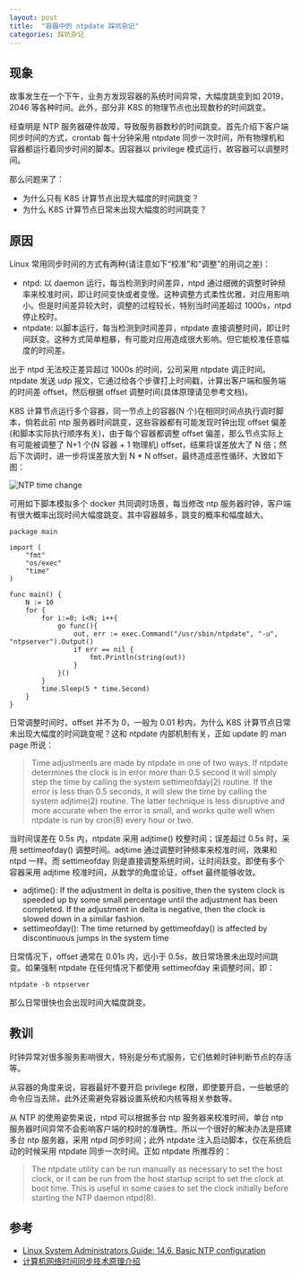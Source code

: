 ```yaml
---
layout: post
title:  "容器中的 ntpdate 踩坑杂记"
categories: 踩坑杂记
---
```


## 现象

故事发生在一个下午，业务方发现容器的系统时间异常，大幅度跳变到如 2019，2046 等各种时间。此外，部分非 K8S 的物理节点也出现数秒的时间跳变。

经查明是 NTP 服务器硬件故障，导致服务器数秒的时间跳变。首先介绍下客户端同步时间的方式，crontab 每十分钟采用 ntpdate 同步一次时间，所有物理机和容器都运行着同步时间的脚本。因容器以 privilege 模式运行，故容器可以调整时间。

那么问题来了：

- 为什么只有 K8S 计算节点出现大幅度的时间跳变？
- 为什么 K8S 计算节点日常未出现大幅度的时间跳变？

## 原因

Linux 常用同步时间的方式有两种(请注意如下“校准”和“调整”的用词之差)：

- ntpd: 以 daemon 运行，每当检测到时间差异，ntpd 通过细微的调整时钟频率来校准时间，即让时间变快或者变慢。这种调整方式柔性优雅，对应用影响小。但是时间差异较大时，调整的过程较长，特别当时间差超过 1000s，ntpd 停止校时。 
- ntpdate: 以脚本运行，每当检测到时间差异，ntpdate 直接调整时间，即让时间跃变。这种方式简单粗暴，有可能对应用造成很大影响。但它能校准任意幅度的时间差。

出于 ntpd 无法校正差异超过 1000s 的时间，公司采用 ntpdate 调正时间。ntpdate 发送 udp 报文，它通过给各个步骤打上时间戳，计算出客户端和服务端的时间差 offset，然后根据 offset 调整时间(具体原理请见参考文档)。

K8S 计算节点运行多个容器，同一节点上的容器(N 个)在相同时间点执行调时脚本，倘若此前 ntp 服务器时间跳变，这些容器都有可能发现时钟出现 offset 偏差(和脚本实际执行顺序有关)，由于每个容器都调整 offset 偏差，那么节点实际上有可能被调整了 N+1 个(N 容器 + 1 物理机) offset，结果将误差放大了 N 倍；然后下次调时，进一步将误差放大到 N * N offset，最终造成恶性循环。大致如下图：

![NTP time change](http://wsfdl.oss-cn-qingdao.aliyuncs.com/ntpdate-time-change.png)

可用如下脚本模拟多个 docker 共同调时场景，每当修改 ntp 服务器时钟，客户端有很大概率出现时间大幅度跳变。其中容器越多，跳变的概率和幅度越大。

~~~ golang
package main

import (
	"fmt"
	"os/exec"
	"time"
)

func main() {
	N := 10
	for {
		for i:=0; i<N; i++{
			go func(){
				out, err := exec.Command("/usr/sbin/ntpdate", "-u", "ntpserver").Output()
				if err == nil {
					fmt.Println(string(out))
				}
			}()
		}
		time.Sleep(5 * time.Second)
	}
}
~~~

日常调整时间时，offset 并不为 0，一般为 0.01 秒内，为什么 K8S 计算节点日常未出现大幅度的时间跳变呢？这和 ntpdate 内部机制有关，正如 update 的 man page 所说：

> Time adjustments are made by ntpdate in one of two ways.  If ntpdate determines the clock is in error more than 0.5 second it will simply step the time by calling the system settimeofday(2) routine.  If the error is less than 0.5 seconds, it will slew the time by calling the system adjtime(2) routine.  The latter technique is less disruptive and more accurate when the error is small, and works quite well when ntpdate is run by cron(8) every hour or two.

当时间误差在 0.5s 内，ntpdate 采用 adjtime() 校整时间；误差超过 0.5s 时，采用 settimeofday() 调整时间。adjtime 通过调整时钟频率来校准时间，效果和 ntpd 一样。而 settimeofday 则是直接调整系统时间，让时间跃变。即使有多个容器采用 adjtime 校准时间，从数学的角度论证，offset 最终能够收敛。

- adjtime(): If the adjustment in delta is positive, then the system clock is speeded up by some small percentage until the adjustment has been completed.  If the adjustment in delta is negative, then the clock is slowed down in a similar fashion.
- settimeofday(): The time returned by gettimeofday() is affected by discontinuous jumps in the system time

日常情况下，offset 通常在 0.01s 内，远小于 0.5s，故日常场景未出现时间跳变。如果强制 ntpdate 在任何情况下都使用 settimeofday 来调整时间，即：

```
ntpdate -b ntpserver
```

那么日常很快也会出现时间大幅度跳变。


## 教训

时钟异常对很多服务影响很大，特别是分布式服务，它们依赖时钟判断节点的存活等。

从容器的角度来说，容器最好不要开启 privilege 权限，即使要开启，一些敏感的命令应当去除，此外还需避免容器设置系统和内核等相关参数等。

从 NTP 的使用姿势来说，ntpd 可以根据多台 ntp 服务器来校准时间，单台 ntp 服务器时间异常不会影响客户端的校时的准确性。所以一个很好的解决办法是搭建多台 ntp 服务器，采用 ntpd 同步时间；此外 ntpdate 注入启动脚本，仅在系统启动的时候采用 ntpdate 同步一次时间。正如 ntpdate 所推荐的：

> The ntpdate utility can be run manually as necessary to set the host clock, or it can be run from the host startup script to set the clock at boot time. This is useful in some cases to set the clock initially before starting the NTP daemon ntpd(8).

## 参考

- [Linux System Administrators Guide: 14.6. Basic NTP configuration
](http://www.tldp.org/LDP/sag/html/basic-ntp-config.html)
- [计算机网络时间同步技术原理介绍](https://segmentfault.com/a/1190000005337116)
